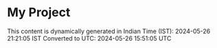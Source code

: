 # My Project

This content is dynamically generated in Indian Time (IST): 2024-05-26 21:21:05 IST
Converted to UTC: 2024-05-26 15:51:05 UTC
